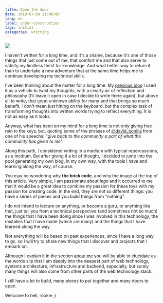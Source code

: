 ```yaml
---
title: Open the door
date: 2019-07-09 11:00:00
lang: en
label: under-construction
tags: initial
categories: writting
---
```

![](/images/open-the-door.jpg)

I haven't written for a long time, and it's a shame, because it's one of those things that just come out of me, that comfort me and that also serve to satisfy my limitless thirst for knowledge. And what better way to return it than to undertake a new adventure that at the same time helps me to continue developing my technical skills.

I've been thinking about the matter for a long time. My [previous blog](http://paraquepensarlo.blogspot.com) I used it as a vehicle to twist my thoughts, with a clearly air of reflection and philosophy (I'll leave it open in case I decide to write there again), but above all to write, that great unknown ability for many and that brings so much benefit. I don't mean just hitting on the keyboard, but the complex task of transforming thoughts into written words trying to reflect everything. It is not as easy as it looks.
<!-- more -->

Anyway, what has been on my mind for a long time is not only giving free rein to the keys, but, quoting some of the phrases of [@david_bonilla](https://twitter.com/david_bonilla) from one of his speechs: "_give back to the community a part of what the community has given to me_".

Along this path, I considered writing in a medium with typical repercussions, as a medium. But after giving it a lot of thought, I decided to jump into the pool generating my own blog, in my own way, with the tools I have and learning along the way, of course.

You may be wondering why **the brick code**, and why the image at the top of this article. Very simple, I am passionate about _lego_ and it occurred to me that it would be a great idea to combine my passion for these toys with my passion for creating code. In the end, they are not so different things: you have a series of pieces and you build things from "nothing".

I do not intend to lecture on anything, or become a guru, or anything like that, just tell you from a technical perspective (and sometimes not so much) the things that I have been doing since I was involved in this technology, the mistakes that I have made (which are many) and the things that I have learned along the way.

Not everything will be based on past experiences, since I have a long way to go, so I will try to share new things that I discover and projects that I embark on.

Although I explain it in the section [about me](/about) you will be able to elucidate as the words slip that I am deeply into the deepest part of web technology, systems architecture, infrastructure and backend, especially, but surely many things will also come from other parts of the web technology stack.

I still have a lot to build, many pieces to put together and many doors to open.

Welcome to hell, rookie ;)
